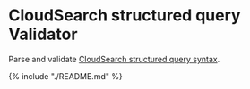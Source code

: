 # CloudSearch structured query Validator

Parse and validate [CloudSearch structured query syntax](http://docs.aws.amazon.com/cloudsearch/latest/developerguide/search-api.html#structured-search-syntax).

{% include "./README.md" %}